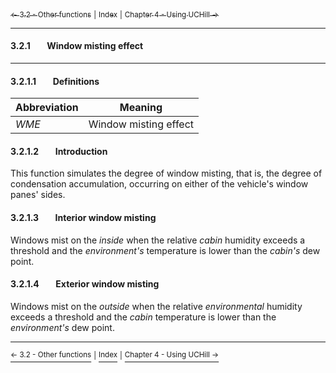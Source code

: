 [<sub>&#8592; 3.2 - Other functions</sub>](./3_functionality_details.md#32other-functions) <sub>|</sub> [<sub>Index</sub>](./0_index.md) <sub>|</sub> [<sub>Chapter 4 - Using UCHill &#8594;</sub>](./4_usage.md)
***
#### 3.2.1&#160;&#160;&#160;&#160;&#160;&#160;&#160;&#160;Window misting effect
***
#### 3.2.1.1&#160;&#160;&#160;&#160;&#160;&#160;&#160;&#160;Definitions

Abbreviation | Meaning
------------ | -------
*WME* | Window misting effect

#### 3.2.1.2&#160;&#160;&#160;&#160;&#160;&#160;&#160;&#160;Introduction

This function simulates the degree of window misting, that is, the degree of condensation accumulation, occurring on either of the vehicle's window panes' sides.

#### 3.2.1.3&#160;&#160;&#160;&#160;&#160;&#160;&#160;&#160;Interior window misting

Windows mist on the *inside* when the relative *cabin* humidity exceeds a threshold and the *environment's* temperature is lower than the *cabin's* dew point.

#### 3.2.1.4&#160;&#160;&#160;&#160;&#160;&#160;&#160;&#160;Exterior window misting

Windows mist on the *outside* when the relative *environmental* humidity exceeds a threshold and the *cabin* temperature is lower than the *environment's* dew point.
***
[<sup>&#8592; 3.2 - Other functions</sup>](./3_functionality_details.md#32other-functions) <sup>|</sup> [<sup>Index</sup>](./0_index.md) <sup>|</sup> [<sup>Chapter 4 - Using UCHill &#8594;</sup>](./4_usage.md)
